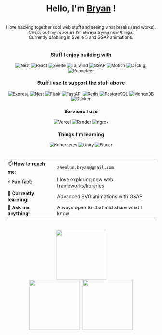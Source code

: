 <h1 align="center">Hello, I'm <a href="https://github.com/bryanlzl">Bryan</a> !</h1>

<!-- <div align="center">
    <a href="#">
        <img src="https://komarev.com/ghpvc/?username=bryanlzl" alt="profile views">
    </a>
    <a href="#">
        <img src="https://img.shields.io/badge/build-passing-brightgreen.svg?style=flat-square" alt="Build Status">
    </a>
    <a href="https://github.com/bryanlzl/bryanlzl/graphs/contributors">
        <img src="https://img.shields.io/badge/contributors-1-orange.svg?style=flat-square" alt="Build Status" />
    </a>
    <a href="https://choosealicense.com/licenses/mit">
        <img src="https://img.shields.io/badge/license-MIT-blue.svg?style=flat-square" alt="License" />
    </a>
</div> -->
<br/>

<div align="center">
    I love hacking together cool web stuff and seeing what breaks (and works). <br/>
    Check out my repos as I’m always trying new things. <br/>
    Currently dabbling in Svelte 5 and GSAP animations.
</div>

<h1></h1>

<h3 align="center">Stuff I enjoy building with</h3>
<div align="center">
  <img alt="Next" src="https://img.shields.io/badge/Next-black?style=flat-square&logo=next.js&logoColor=white" />
  <img alt="React" src="https://img.shields.io/badge/-React-45b8d8?style=flat-square&logo=react&logoColor=white" />
  <img alt="Svelte" src="https://img.shields.io/badge/Svelte-4A4A55?style=flat-squar&logo=svelte&logoColor=orange"/>
  <img alt="Tailwind" src="https://img.shields.io/badge/-Tailwind_CSS-06B6D4?style=flat-square&logo=tailwindcss&logoColor=white" /> 
  <img alt="GSAP" src="https://img.shields.io/badge/GSAP-0AE448?logo=gsap&logoColor=000" />
  <img alt="Motion" src="https://img.shields.io/badge/framer_motion-ffca28?style=flat&logo=framer&logoColor=%23ffffff&color=%237178f6" />
  <img alt="Deck.gl" src="https://img.shields.io/badge/Deck.gl-8A2BE2?style=flat-square&logo=ubisoft&logoColor=white" />
  <img alt="Puppeteer" src="https://img.shields.io/badge/Puppeteer-white.svg?style=flat&logo=Puppeteer&logoColor=black" />
</div>

<h3 align="center">Stuff I use to support the stuff above</h3>
<div align="center">
    <img alt="Express" src="https://img.shields.io/badge/Express-000000?style=flat-square&logo=express&logoColor=white" />
    <img alt="Nest" src="https://img.shields.io/badge/Nest.js-%23E0234E.svg?logo=nestjs&logoColor=white"/>
    <img alt="Flask" src="https://img.shields.io/badge/Flask-000000?style=flat-square&logo=flask&logoColor=white" />
    <img alt="FastAPI" src="https://img.shields.io/badge/FastAPI-009688?style=flat-square&logo=fastapi&logoColor=white" />
    <img alt="Redis" src="https://img.shields.io/badge/Redis-DC382D?style=flat-square&logo=redis&logoColor=white" />
    <img alt="PostgreSQL" src="https://img.shields.io/badge/PostgreSQL-4169E1?style=flat-square&logo=postgresql&logoColor=white" />
    <img alt="MongoDB" src="https://img.shields.io/badge/MongoDB-47A248?style=flat-square&logo=mongodb&logoColor=white" />
    <img alt="Docker" src="https://img.shields.io/badge/docker-%230db7ed.svg?style=flat-square&logo=docker&logoColor=white"/>
</div>

<h3 align="center">Services I use</h3>
<div align="center">
    <img alt="Vercel" src="https://img.shields.io/badge/-Vercel-000000?style=flat-square&logo=vercel&logoColor=white" />
    <img alt="Render" src="https://img.shields.io/badge/Render-%2346E3B7.svg?style=flat-square&logo=render&logoColor=white"/>
    <img alt="ngrok" src="https://img.shields.io/badge/ngrok-1F1E37?style=flat-square&logo=ngrok&logoColor=white" />
</div>

<h3 align="center">Things I'm learning</h3>
<div align="center">
    <img alt="Kubernetes" src="https://img.shields.io/badge/kubernetes-%23326ce5.svg?style=flat-square&logo=kubernetes&logoColor=white" />
    <img alt="Unity" src="https://img.shields.io/badge/unity-%23000000.svg?style=flat-square&logo=unity&logoColor=white"/>
    <img alt="Flutter" src="https://img.shields.io/badge/Flutter-02569B?style=flat-square&logo=flutter&logoColor=white" />
</div>

<h1></h1>
<h3></h3>

<table align="center">
  <tr>
    <td>📫 <strong>How to reach me:</strong></td>
    <td><code>zhenlun.bryan@gmail.com</code></td>
  </tr>
  <tr>
    <td>⚡ <strong>Fun fact:</strong></td>
    <td>I love exploring new web frameworks/libraries</td>
  </tr>
  <tr>
    <td>🌱 <strong>Currently learning:</strong></td>
    <td>Advanced SVG animations with GSAP</td>
  </tr>
  <tr>
    <td>💬 <strong>Ask me anything!</strong></td>
    <td>Always open to chat and share what I know</td>
  </tr>
</table>

<h1></h1>
<h3></h3>

<div align="center">
  <img src="https://github-readme-streak-stats.herokuapp.com?user=bryanlzl&theme=radical" height="165" />
</div>
<div align="center">
  <img src="https://github-readme-stats-phi-five-72.vercel.app/api?username=bryanlzl&show_icons=true&theme=radical&hide_title=true&count_private=true" height="165" /> &nbsp;
  <img src="https://github-readme-stats.vercel.app/api/top-langs/?username=bryanlzl&layout=compact&theme=radical&exclude_repo=teoscribe-learn-teochew,hdb-resale-prediction,hdb-resale-eda,CM4044_Project_1,pentago,N2U-wellbeing-platform,chess-without-chess-libraries,excel-compiler" height="165" />
</div>
